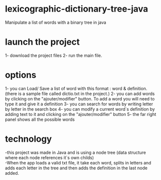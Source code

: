 # lexicographic-dictionary-tree-java
Manipulate a list of words with a binary tree in java
# launch the project
1- download the project files
2- run the main file.
# options
1- you can Load/ Save a list of word with this format : word & definition. 
   (there is a sample file called dictio.txt in the project.)
2- you can add words by clicking on the "ajouter/modifier" button. To add a word you will need to type it and give it a definition
3- you can search for words by writing letter by letter in the search box
4- you can modify a current word`s definition by adding text to it and clicking on the "ajouter/modifier" button
5- the far right panel shows all the possible words

# technology

-this project was made in Java and is using a node tree (data structure where each node references it`s own childs)  
-When the app loads a valid txt file, it take each word, splits in letters and adds each letter in the tree and then adds the definition in the last node added.

